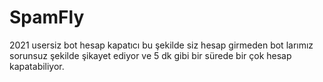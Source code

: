 # SpamFly
2021 usersiz bot hesap kapatıcı bu şekilde siz hesap girmeden bot larımız sorunsuz şekilde şikayet ediyor ve 5 dk gibi bir sürede bir çok hesap kapatabiliyor.
